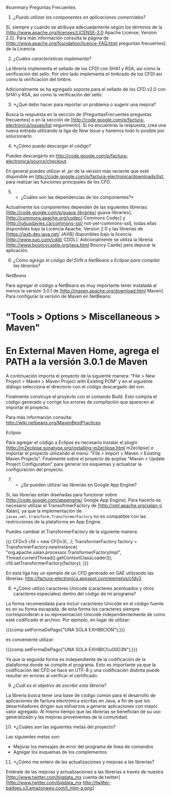 #summary Preguntas Frecuentes

1.  *¿Puedo utilizar los componentes en aplicaciones comerciales?*

Sí, siempre y cuando se atribuya adecuadamente según los términos de la [http://www.apache.org/licenses/LICENSE-2.0 Apache License, Version 2.0]. Para más información consulta la página de  [http://www.apache.org/foundation/licence-FAQ.html preguntas frecuentes] de la Licencia.

2. *¿Cuáles características implementa?*

La librería implementa el sellado de los CFDI con SHA1 y RSA, así como la verificación del sello. Por otro lado implementa el timbrado de los CFDI así como la verificación del timbre.

Adicionalmente se ha agregado soporte para el  sellado de los CFD v2.0 con SHA1 y RSA, así como la verificación del sello.

3. *¿Qué debo hacer para reportar un problema o sugerir una mejora?

Busca la respuesta en la sección de [PreguntasFrecuentes preguntas frecuentes] o en la sección de [http://code.google.com/p/factura-electronica/issues/list seguimiento]. Si no encuentras la respuesta, crea una nueva entrada utilizando la liga de _New Issue_ y haremos todo lo posible por solucionarlo.

4. *¿Cómo puedo descargar el código?

Puedes descargarlo en http://code.google.com/p/factura-electronica/source/checkout.

En general puedes utilizar el .jar de la versión más reciente que esté disponible en http://code.google.com/p/factura-electronica/downloads/list, para realizar las funciones principales de los CFD.

5. * ¿Cuáles son las dependencias de los componentes?*

Actualmente los componentes dependen de las siguientes librerías: [http://code.google.com/p/guava-libraries/ guava-libraries], [http://commons.apache.org/codec/ Commons Codec] y [http://juliusdavies.ca/commons-ssl/ not-yet-commons-ssl], todas ellas disponibles bajo la Licencia Apache, Version 2.0 y las librerías de [https://jaxb.dev.java.net/ JAXB] disponibles bajo la licencia [http://www.sun.com/cddl/ CDDL]. Adicionalmente se utiliza la librería [http://www.bouncycastle.org/java.html Bouncy Castle] para depurar la aplicación.

6.  *¿Cómo agrego el código del SVN a NetBeans o Eclipse para compilar las librerías?*

*_NetBeans_*

Para agregar el código a NetBeans es muy importante tener instalada al menos la versión 3.0.1 de [http://maven.apache.org/download.html Maven].  Para configurar la versión de Maven en NetBeans:

 # "Tools > Options > Miscellaneous  > Maven"
 # En External Maven Home, agrega el PATH a la versión 3.0.1 de Maven

A continuación importa el proyecto de la siguiente manera: “File > New Project > Maven > Maven Project with Existing POM” y  en el siguiente diálogo selecciona el directorio con el código descargado del svn.  

Finalmente construye el proyecto con el comando Build. Esto compila el código generado y corrige los errores de compilación que aparecen al importar el proyecto.

Para más información consulta: http://wiki.netbeans.org/MavenBestPractices

*_Eclipse_*

Para agregar el código a Eclipse es necesario instalar el plugin [http://m2eclipse.sonatype.org/installing-m2eclipse.html m2eclipse] e importar el proyecto utilizando el menú: "File > Import > Maven > Existing Maven Projects". Finalmente sobre el proyecto de ecplise "Maven > Update Project Configuration" para generar los esquemas y actualizar la configuración del proyecto.

7. * ¿Se pueden utilizar las librerías en Google App Engine?

Sí, las librerías están diseñadas para funcionar sobre [http://code.google.com/appengine/ Google App Engine]. Para hacerlo es necesario utilizar el TransofrmerFactory de [http://xml.apache.org/xalan-j/ Xalan], ya que la implementación de `javax.xml.transform.TransformerFactory` no es compatible con las restricciones de la plataforma en App Engine. 

Puedes cambiar el TransformerFactory de la siguiente manera:

{{{
      CFDv3 cfd = new CFDv3(...);
      TransformerFactory factory = TransformerFactory.newInstance(
                        "org.apache.xalan.processor.TransformerFactoryImpl",
                         Thread.currentThread().getContextClassLoader()); 
      cfd.setTransformerFactory(factory);
}}}

En esta liga hay un ejemplo de un CFD generado en GAE utilizando las librerías: http://factura-electronica.appspot.com/ejemplos/cfdv3

8. *¿Cómo utilizo caracteres Unicode (caracteres acentuados y otros caracteres especiales) dentro del código de mi programa?

La forma recomendada para incluir caracteres Unicode en el código fuente es en su forma escapada, de esta forma los caracteres siempre corresponderán a su representación Unicode independientemente de como esté codificado el archivo. Por ejemplo, en lugar de utilizar: 

   {{{comp.setFormaDePago("UNA SOLA EXHIBICIÓN");}}} 

es conveniente utilizar:

   {{{comp.setFormaDePago("UNA SOLA EXHIBICI\u00D3N");}}}

Ya que la segunda forma es independiente de la codificación de la plataforma donde se compile el programa. Esto es importante ya que la codificación del CFD se hace en UTF-8 y una codificación distinta puede resultar en errores al verificar el certificado.

9.  *¿Cuál es el objetivo de escribir esta librería?*

La librería busca tener una base de código común para el desarrollo de aplicaciones de factura electrónica escritas en Java, a fin de que los desarrolladores  dirigan sus esfuerzos a generar aplicaciones con mayor valor agregado. Al mismo tiempo que las librerías se benefician de su uso generalizado y las mejoras provenientes de la comunidad.

10. *¿Cuáles son las siguientes metas del proyecto?

Las siguientes metas son:
  * Mejorar los mensajes de error del programa de línea de comandos
  * Agregar los esquemas de los complementos

11. *¿Cómo me entero de las actualizaciones y mejoras a las librerías?

Entérate de las mejoras y actualizaciones a las librerías a través de nuestra [http://www.twitter.com/bigdata_mx cuenta de twitter]  [http://www.twitter.com/bigdata_mx http://twitter-badges.s3.amazonaws.com/t_mini-a.png]